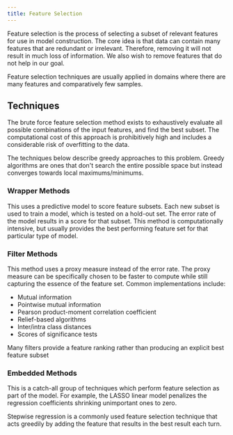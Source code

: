 ```yaml
---
title: Feature Selection
---
```


Feature selection is the process of selecting a subset of relevant features for use in model construction. The core idea is that data can contain many features that are redundant or irrelevant. Therefore, removing it will not result in much loss of information. We also wish to remove features that do not help in our goal.

Feature selection techniques are usually applied in domains where there are many features and comparatively few samples.

## Techniques

The brute force feature selection method exists to exhaustively evaluate all possible combinations of the input features, and find the best subset. The computational cost of this approach is prohibitively high and includes a considerable risk of overfitting to the data. 

The techniques below describe greedy approaches to this problem. Greedy algorithms are ones that don't search the entire possible space but instead converges towards local maximums/minimums.

### Wrapper Methods

This uses a predictive model to score feature subsets. Each new subset is used to train a model, which is tested on a hold-out set. The error rate of the model results in a score for that subset. This method is computationally intensive, but usually provides the best performing feature set for that particular type of model.

### Filter Methods

This method uses a proxy measure instead of the error rate. The proxy measure can be specifically chosen to be faster to compute while still capturing the essence of the feature set. Common implementations include:

- Mutual information
- Pointwise mutual information
- Pearson product-moment correlation coefficient
- Relief-based algorithms
- Inter/intra class distances
- Scores of significance tests

Many filters provide a feature ranking rather than producing an explicit best feature subset

### Embedded Methods

This is a catch-all group of techniques which perform feature selection as part of the model. For example, the LASSO linear model penalizes the regression coefficients shrinking unimportant ones to zero.

Stepwise regression is a commonly used feature selection technique that acts greedily by adding the feature that results in the best result each turn.